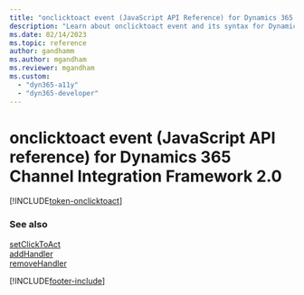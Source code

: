 ```yaml
---
title: "onclicktoact event (JavaScript API Reference) for Dynamics 365 Channel Integration Framework 2.0 | MicrosoftDocs"
description: "Learn about onclicktoact event and its syntax for Dynamics 365 Channel Integration Framework 2.0."
ms.date: 02/14/2023
ms.topic: reference
author: gandhamm
ms.author: mgandham
ms.reviewer: mgandham
ms.custom: 
  - "dyn365-a11y"
  - "dyn365-developer"
---
```


# onclicktoact event (JavaScript API reference) for Dynamics 365 Channel Integration Framework 2.0

[!INCLUDE[token-onclicktoact](../../../../shared/token-onclicktoact.md)]

### See also

[setClickToAct](../../../../v1/develop/reference/microsoft-ciframework/setClickToAct.md)  
[addHandler](../../../../v1/develop/reference/microsoft-ciframework/addHandler.md)  
[removeHandler](../../../../v1/develop/reference/microsoft-ciframework/removeHandler.md)  


[!INCLUDE[footer-include](../../../../../includes/footer-banner.md)]
